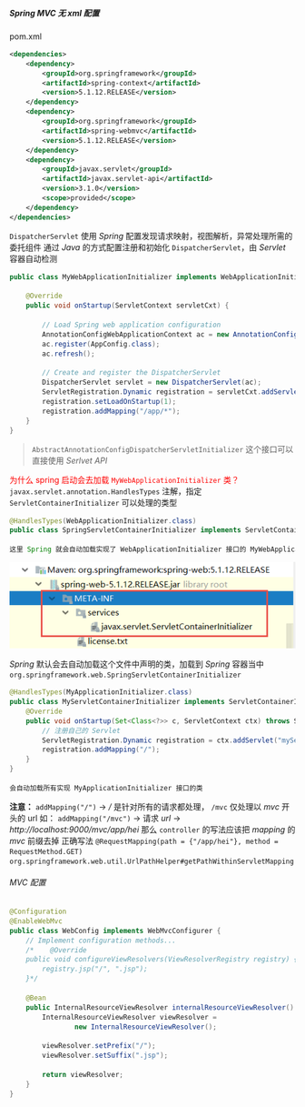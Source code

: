 ##### Spring MVC 无 xml 配置

pom.xml

```xml
<dependencies>
    <dependency>
        <groupId>org.springframework</groupId>
        <artifactId>spring-context</artifactId>
        <version>5.1.12.RELEASE</version>
    </dependency>
    <dependency>
        <groupId>org.springframework</groupId>
        <artifactId>spring-webmvc</artifactId>
        <version>5.1.12.RELEASE</version>
    </dependency>
    <dependency>
        <groupId>javax.servlet</groupId>
        <artifactId>javax.servlet-api</artifactId>
        <version>3.1.0</version>
        <scope>provided</scope>
    </dependency>
</dependencies>
```

`DispatcherServlet` 使用 *Spring* 配置发现请求映射，视图解析，异常处理所需的委托组件
通过 *Java* 的方式配置注册和初始化 `DispatcherServlet`，由 *Servlet* 容器自动检测

```java
public class MyWebApplicationInitializer implements WebApplicationInitializer {

    @Override
    public void onStartup(ServletContext servletCxt) {

        // Load Spring web application configuration
        AnnotationConfigWebApplicationContext ac = new AnnotationConfigWebApplicationContext();
        ac.register(AppConfig.class);
        ac.refresh();

        // Create and register the DispatcherServlet
        DispatcherServlet servlet = new DispatcherServlet(ac);
        ServletRegistration.Dynamic registration = servletCxt.addServlet("app", servlet);
        registration.setLoadOnStartup(1);
        registration.addMapping("/app/*");
    }
}
```

> `AbstractAnnotationConfigDispatcherServletInitializer` 这个接口可以直接使用 *Serlvet API*

<font color="red">为什么 spring 启动会去加载 `MyWebApplicationInitializer` 类？</font>
`javax.servlet.annotation.HandlesTypes` 注解，指定 `ServletContainerInitializer` 可以处理的类型

```java
@HandlesTypes(WebApplicationInitializer.class)
public class SpringServletContainerInitializer implements ServletContainerInitializer { }

这里 Spring 就会自动加载实现了 WebApplicationInitializer 接口的 MyWebApplicationInitializer 类
```

![](..\images\spring-init-class.png)

*Spring* 默认会去自动加载这个文件中声明的类，加载到 *Spring* 容器当中
`org.springframework.web.SpringServletContainerInitializer`

```java
@HandlesTypes(MyApplicationInitializer.class)
public class MyServletContainerInitializer implements ServletContainerInitializer {
    @Override
    public void onStartup(Set<Class<?>> c, ServletContext ctx) throws ServletException {
		// 注册自己的 Servlet
        ServletRegistration.Dynamic registration = ctx.addServlet("myServlet", new MyServlet());
        registration.addMapping("/");
    }
}

会自动加载所有实现 MyApplicationInitializer 接口的类
```

**注意：** `addMapping("/")` -> */* 是针对所有的请求都处理， `/mvc` 仅处理以 *mvc* 开头的 url
如： `addMapping("/mvc")` -> 请求 *url* -> *http://localhost:9000/mvc/app/hei*
那么 `controller` 的写法应该把 *mapping* 的 *mvc* 前缀去掉
正确写法 `@RequestMapping(path = {"/app/hei"}, method = RequestMethod.GET)`
`org.springframework.web.util.UrlPathHelper#getPathWithinServletMapping`



###### MVC 配置

```java
@Configuration
@EnableWebMvc
public class WebConfig implements WebMvcConfigurer {
    // Implement configuration methods...
    /*    @Override
    public void configureViewResolvers(ViewResolverRegistry registry) {
        registry.jsp("/", ".jsp");
    }*/

    @Bean
    public InternalResourceViewResolver internalResourceViewResolver() {
        InternalResourceViewResolver viewResolver =
                new InternalResourceViewResolver();

        viewResolver.setPrefix("/");
        viewResolver.setSuffix(".jsp");

        return viewResolver;
    }
}
```


